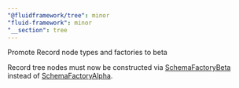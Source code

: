 ```yaml
---
"@fluidframework/tree": minor
"fluid-framework": minor
"__section": tree
---
```

Promote Record node types and factories to beta

Record tree nodes must now be constructed via [SchemaFactoryBeta](https://fluidframework.com/docs/api/tree/schemafactorybeta-class) instead of [SchemaFactoryAlpha](https://fluidframework.com/docs/api/tree/schemafactoryalpha-class).
